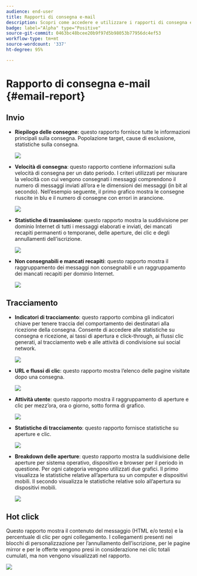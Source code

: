 ```yaml
---
audience: end-user
title: Rapporti di consegna e-mail
description: Scopri come accedere e utilizzare i rapporti di consegna e-mail
badge: label="Alpha" type="Positive"
source-git-commit: 0463bc48bcee20b9f97d5b98053b77956dc4ef53
workflow-type: tm+mt
source-wordcount: '337'
ht-degree: 95%

---
```


# Rapporto di consegna e-mail {#email-report}

## Invio

* **Riepilogo delle consegne**: questo rapporto fornisce tutte le informazioni principali sulla consegna. Popolazione target, cause di esclusione, statistiche sulla consegna.

  ![](assets/reporting3.png)

* **Velocità di consegna**: questo rapporto contiene informazioni sulla velocità di consegna per un dato periodo. I criteri utilizzati per misurare la velocità con cui vengono consegnati i messaggi comprendono il numero di messaggi inviati all’ora e le dimensioni dei messaggi (in bit al secondo). Nell’esempio seguente, il primo grafico mostra le consegne riuscite in blu e il numero di consegne con errori in arancione.

  ![](assets/reporting3bis.png)

* **Statistiche di trasmissione**: questo rapporto mostra la suddivisione per dominio Internet di tutti i messaggi elaborati e inviati, dei mancati recapiti permanenti o temporanei, delle aperture, dei clic e degli annullamenti dell’iscrizione.

  ![](assets/reporting4.png)

* **Non consegnabili e mancati recapiti**: questo rapporto mostra il raggruppamento dei messaggi non consegnabili e un raggruppamento dei mancati recapiti per dominio Internet.

  ![](assets/reporting5.png)

## Tracciamento

* **Indicatori di tracciamento**: questo rapporto combina gli indicatori chiave per tenere traccia del comportamento dei destinatari alla ricezione della consegna. Consente di accedere alle statistiche su consegna e ricezione, ai tassi di apertura e click-through, ai flussi clic generati, al tracciamento web e alle attività di condivisione sui social network.

  ![](assets/reporting6.png)

* **URL e flussi di clic**: questo rapporto mostra l’elenco delle pagine visitate dopo una consegna.

  ![](assets/reporting7.png)

* **Attività utente**: questo rapporto mostra il raggruppamento di aperture e clic per mezz’ora, ora o giorno, sotto forma di grafico.

  ![](assets/reporting8.png)

* **Statistiche di tracciamento**: questo rapporto fornisce statistiche su aperture e clic.

  ![](assets/reporting9.png)

* **Breakdown delle aperture**: questo rapporto mostra la suddivisione delle aperture per sistema operativo, dispositivo e browser per il periodo in questione. Per ogni categoria vengono utilizzati due grafici. Il primo visualizza le statistiche relative all’apertura su un computer e dispositivi mobili. Il secondo visualizza le statistiche relative solo all’apertura su dispositivi mobili.

  ![](assets/reporting10.png)

## Hot click

Questo rapporto mostra il contenuto del messaggio (HTML e/o testo) e la percentuale di clic per ogni collegamento. I collegamenti presenti nei blocchi di personalizzazione per l’annullamento dell’iscrizione, per le pagine mirror e per le offerte vengono presi in considerazione nei clic totali cumulati, ma non vengono visualizzati nel rapporto.

![](assets/reporting11.png)
